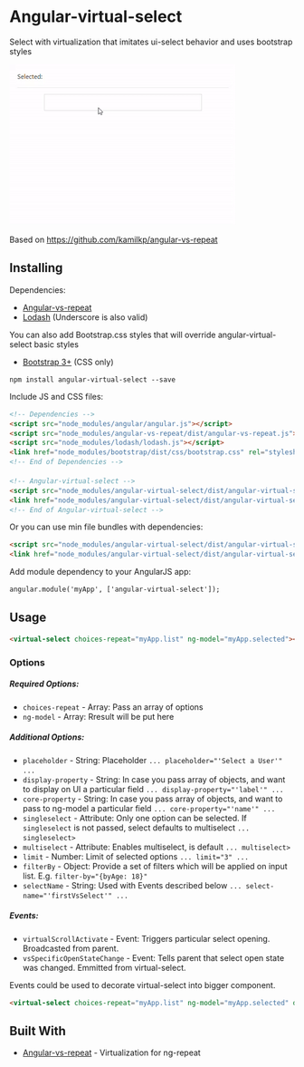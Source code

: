# Angular-virtual-select

Select with virtualization that imitates ui-select behavior and uses bootstrap styles

![](https://github.com/pavelglebov/angular-virtual-select/blob/master/example.gif)

Based on https://github.com/kamilkp/angular-vs-repeat

<!-- ### Example

#ToDo -->

## Installing

Dependencies:

- [Angular-vs-repeat](http://github.com/kamilkp/angular-vs-repeat "angular-vs-repeat")
- [Lodash](http://lodash.com "Lodash") (Underscore is also valid)

You can also add Bootstrap.css styles that will override angular-virtual-select basic styles
- [Bootstrap 3+](http://getbootstrap.com "Bootstrap") (CSS only)

```
npm install angular-virtual-select --save
```

Include JS and CSS files:
```html
<!-- Dependencies -->
<script src="node_modules/angular/angular.js"></script>
<script src="node_modules/angular-vs-repeat/dist/angular-vs-repeat.js"></script>
<script src="node_modules/lodash/lodash.js"></script>
<link href="node_modules/bootstrap/dist/css/bootstrap.css" rel="stylesheet">
<!-- End of Dependencies -->

<!-- Angular-virtual-select -->
<script src="node_modules/angular-virtual-select/dist/angular-virtual-select.min.js"></script>
<link href="node_modules/angular-virtual-select/dist/angular-virtual-select.min.css" rel="stylesheet">
<!-- End of Angular-virtual-select -->
```

Or you can use min file bundles with dependencies:
```html
<script src="node_modules/angular-virtual-select/dist/angular-virtual-select-with-dependecies.min.js"></script>
<link href="node_modules/angular-virtual-select/dist/angular-virtual-select.min.css" rel="stylesheet">
```

Add module dependency to your AngularJS app:
```
angular.module('myApp', ['angular-virtual-select']);
```
## Usage

```html
<virtual-select choices-repeat="myApp.list" ng-model="myApp.selected"></virtual-select>
```

### Options

##### Required Options:

- `choices-repeat` - Array: Pass an array of options
- `ng-model` - Array: Rresult will be put here

##### Additional Options:

- `placeholder` - String: Placeholder `... placeholder="'Select a User'" ...`
- `display-property` - String: In case you pass array of objects, and want to display on UI a particular field `... display-property="'label'" ...`
- `core-property` - String: In case you pass array of objects, and want to pass to ng-model a particular field `... core-property="'name'" ...`
- `singleselect` - Attribute: Only one option can be selected. If `singleselect` is not passed, select defaults to multiselect `... singleselect>`
- `multiselect` - Attribute: Enables multiselect, is default `... multiselect>`
- `limit` - Number: Limit of selected options `... limit="3" ...`
- `filterBy` - Object: Provide a set of filters which will be applied on input list. E.g. `filter-by="{byAge: 18}"`
- `selectName` - String: Used with Events described below `... select-name="'firstVsSelect'" ...`

##### Events:

- `virtualScrollActivate` - Event: Triggers particular select opening. Broadcasted from parent.
- `vsSpecificOpenStateChange` - Event: Tells parent that select open state was changed. Emmitted from virtual-select.

Events could be used to decorate virtual-select into bigger component.

```html
<virtual-select choices-repeat="myApp.list" ng-model="myApp.selected" display-property="'label'" placeholder="'Select a User'" limit="10" multiselect filter-by="{byAge: 18}" select-name="'firstVsSelect'"></virtual-select>
```

<!-- ### Break down into end to end tests -->

<!-- Explain what these tests test and why -->

<!-- ``` -->
<!-- Give an example -->
<!-- ``` -->

<!-- ### And coding style tests -->

<!-- Explain what these tests test and why -->

<!-- ``` -->
<!-- Give an example -->
<!-- ``` -->

<!-- ## Deployment -->

<!-- Add additional notes about how to deploy this on a live system -->

## Built With

* [Angular-vs-repeat](https://github.com/kamilkp/angular-vs-repeat) - Virtualization for ng-repeat

<!-- ## Contributing -->

<!-- Please read [CONTRIBUTING.md](https://gist.github.com/PurpleBooth/b24679402957c63ec426) for details on our code of conduct, and the process for submitting pull requests to us. -->

<!-- ## Versioning -->

<!-- We use [SemVer](http://semver.org/) for versioning. For the versions available, see the [tags on this repository](https://github.com/your/project/tags). -->
